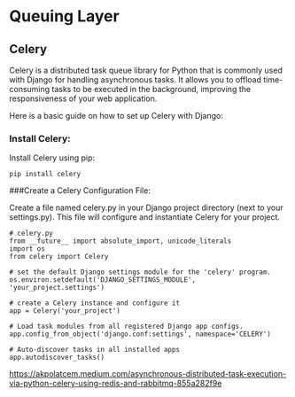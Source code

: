 # Queuing Layer

## Celery

<p>
Celery is a distributed task queue library for Python that is commonly used with Django for handling asynchronous tasks. It allows you to offload time-consuming tasks to be executed in the background, improving the responsiveness of your web application.

Here is a basic guide on how to set up Celery with Django:
</p>

### Install Celery:
<p>
Install Celery using pip:
</p>

```
pip install celery
```

###Create a Celery Configuration File:

<p>
Create a file named celery.py in your Django project directory (next to your settings.py). This file will configure and instantiate Celery for your project.

</p>

```
# celery.py
from __future__ import absolute_import, unicode_literals
import os
from celery import Celery

# set the default Django settings module for the 'celery' program.
os.environ.setdefault('DJANGO_SETTINGS_MODULE', 'your_project.settings')

# create a Celery instance and configure it
app = Celery('your_project')

# Load task modules from all registered Django app configs.
app.config_from_object('django.conf:settings', namespace='CELERY')

# Auto-discover tasks in all installed apps
app.autodiscover_tasks()
```

https://akpolatcem.medium.com/asynchronous-distributed-task-execution-via-python-celery-using-redis-and-rabbitmq-855a282f9e
